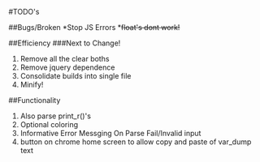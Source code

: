 #TODO's

##Bugs/Broken
*Stop JS Errors
*~~float's dont work!~~

##Efficiency
###Next to Change!
1. Remove all the clear boths
2. Remove jquery dependence
3. Consolidate builds into single file
4. Minify!

##Functionality
1. Also parse print_r()'s
2. Optional coloring
3. Informative Error Messging On Parse Fail/Invalid input
4. button on chrome home screen to allow copy and paste of var_dump text
